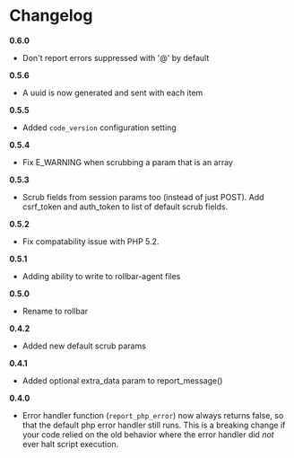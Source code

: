 # Changelog

**0.6.0**
- Don't report errors suppressed with '@' by default

**0.5.6**
- A uuid is now generated and sent with each item

**0.5.5**
- Added `code_version` configuration setting

**0.5.4**
- Fix E_WARNING when scrubbing a param that is an array

**0.5.3**
- Scrub fields from session params too (instead of just POST). Add csrf_token and auth_token to list of default scrub fields.

**0.5.2**
- Fix compatability issue with PHP 5.2.

**0.5.1**
- Adding ability to write to rollbar-agent files

**0.5.0**
- Rename to rollbar

**0.4.2**
- Added new default scrub params

**0.4.1**
- Added optional extra_data param to report_message()

**0.4.0**
- Error handler function (`report_php_error`) now always returns false, so that the default php error handler still runs. This is  a breaking change if your code relied on the old behavior where the error handler did *not* ever halt script execution.
